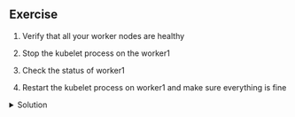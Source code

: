 ## Exercise

1. Verify that all your worker nodes are healthy

2. Stop the kubelet process on the worker1

3. Check the status of worker1

4. Restart the kubelet process on worker1 and make sure everything is fine

<details>
  <summary markdown="span">Solution</summary>

1. Verify that all your worker nodes are healthy

List the nodes and make sure they all have the status Ready

```
k get no
```

Describe the worker nodes to get additional information

```
k describe node worker1
```

2. Stop the kubelet process on the worker1

First run a shell on worker1, then stop kubelet (it is managed by *systemd*)

```
sudo systemctl stop kubelet
```

Make sure it is correctly stopped

```
sudo systemctl status kubelet
```

3. Check the status of worker1

From the list of node, worker1 should appear as NotReady

```
k get no
```

Describing worker1 yoy should see the node as an unknown status (*NodeStatusUnknown*)

```
k describe node worker1
```

4. Restart the kubelet process on worker1 and make sure everything is now fine

First run a shell on worker1, then start kubelet

```
sudo systemctl start kubelet
```

Make sure it is correctly started

```
sudo systemctl status kubelet
```

Listing the node or describing *worker1* you should see everything is back to normal

</details>

